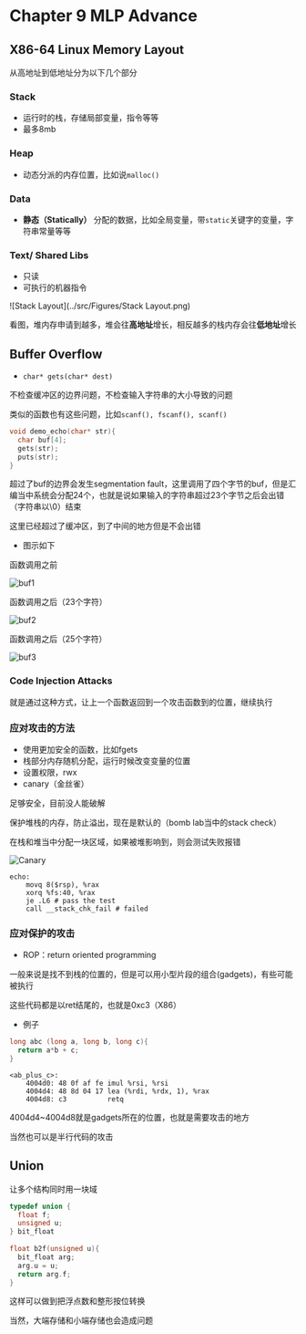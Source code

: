 # Chapter 9 MLP Advance

## X86-64 Linux Memory Layout

从高地址到低地址分为以下几个部分

### Stack

- 运行时的栈，存储局部变量，指令等等
- 最多8mb

### Heap

- 动态分派的内存位置，比如说`malloc()`

### Data

- **静态（Statically）** 分配的数据，比如全局变量，带`static`关键字的变量，字符串常量等等

### Text/ Shared Libs

- 只读
- 可执行的机器指令

![Stack Layout](../src/Figures/Stack Layout.png)

看图，堆内存申请到越多，堆会往**高地址**增长，相反越多的栈内存会往**低地址**增长



## Buffer Overflow

- `char* gets(char* dest)`

不检查缓冲区的边界问题，不检查输入字符串的大小导致的问题

类似的函数也有这些问题，比如`scanf(), fscanf(), scanf()`

```c
void demo_echo(char* str){
  char buf[4];
  gets(str);
  puts(str);
}
```

超过了buf的边界会发生segmentation fault，这里调用了四个字节的buf，但是汇编当中系统会分配24个，也就是说如果输入的字符串超过23个字节之后会出错（字符串以\0）结束

这里已经超过了缓冲区，到了中间的地方但是不会出错

- 图示如下

函数调用之前

![buf1](../src/Figures/buf1.png)

函数调用之后（23个字符）

![buf2](../src/Figures/buf2.png)

函数调用之后（25个字符）

![buf3](../src/Figures/buf3.png)

### Code Injection Attacks

就是通过这种方式，让上一个函数返回到一个攻击函数到的位置，继续执行

 

### 应对攻击的方法

- 使用更加安全的函数，比如fgets
- 栈部分内存随机分配，运行时候改变变量的位置
- 设置权限，rwx
- canary（金丝雀）

足够安全，目前没人能破解

保护堆栈的内存，防止溢出，现在是默认的（bomb lab当中的stack check）

在栈和堆当中分配一块区域，如果被堆影响到，则会测试失败报错

![Canary](../src/Figures/Canary.png)

```assembly
echo:
	movq 8($rsp), %rax
	xorq %fs:40, %rax
	je .L6 # pass the test
	call __stack_chk_fail # failed
```

### 应对保护的攻击

- ROP：return oriented programming

一般来说是找不到栈的位置的，但是可以用小型片段的组合(gadgets)，有些可能被执行

这些代码都是以ret结尾的，也就是0xc3（X86）

- 例子

```c
long abc (long a, long b, long c){
  return a*b + c;
}
```

```assembly
<ab_plus_c>:
	4004d0: 48 0f af fe imul %rsi, %rsi
	4004d4: 48 8d 04 17 lea (%rdi, %rdx, 1), %rax
	4004d8: c3          retq
```

4004d4~4004d8就是gadgets所在的位置，也就是需要攻击的地方

当然也可以是半行代码的攻击



## Union

让多个结构同时用一块域

```c
typedef union {
  float f;
  unsigned u;
} bit_float
  
float b2f(unsigned u){
  bit_float arg;
  arg.u = u;
  return arg.f;
}
```

这样可以做到把浮点数和整形按位转换

当然，大端存储和小端存储也会造成问题







